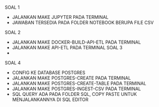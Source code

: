 SOAL 1
- JALANKAN MAKE JUPYTER PADA TERMINAL
- JAWABAN TERSEDIA PADA FOLDER NOTEBOOK BERUPA FILE CSV
  
SOAL 2
- JALANKAN MAKE DOCKER-BUILD-API-ETL PADA TERMINAL
- JALANKAN MAKE API-ETL PADA TERMINAL
SOAL 3
-

SOAL 4
- CONFIG KE DATABASE POSTGRES
- JALANKAN MAKE POSTGRES-CREATE PADA TERMINAL
- JALANKAN MAKE POSTGRES-CREATE-TABLE PADA TERMINAL
- JALANKAN MAKE POSTGRES-INGEST-CSV PADA TERMINAL
- SQL QUERY ADA PADA FOLDER SQL, COPY PASTE UNTUK MENJALANKANNYA DI SQL EDITOR
